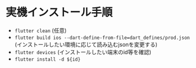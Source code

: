 # 実機インストール手順
- `flutter clean` (任意)
- `flutter build ios --dart-define-from-file=dart_defines/prod.json` (インストールしたい環境に応じて読み込むjsonを変更する)
- `flutter devices` (インストールしたい端末のid等を確認)
- `flutter install -d ${id}`

